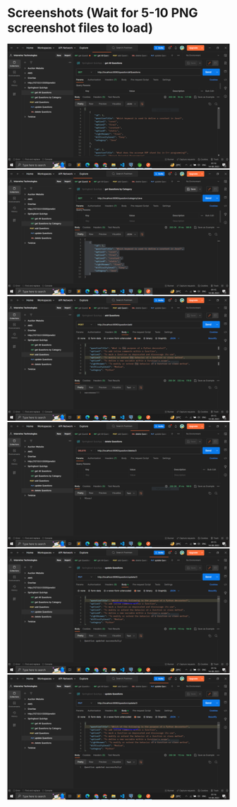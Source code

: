 # Screenshots (Wait for 5-10 PNG screenshot files to load)

<img src="./QuizApp/Screenshots/ss1.PNG" alt="getAllQuestions" >
<img src="./QuizApp/Screenshots/ss2.PNG" alt="getAllQuestions By Category In Params" >
<img src="./QuizApp/Screenshots/ss3.PNG" alt="create new question using Post request" >
<img src="./QuizApp/Screenshots/ss4.PNG" alt="create question using Delete request by passing id in params" >
<img src="./QuizApp/Screenshots/ss6.PNG" alt="update question using Delete request by passing id in params and new updated body of question" >
<img src="./QuizApp/Screenshots/ss6.PNG" alt="Exception handling done!" >